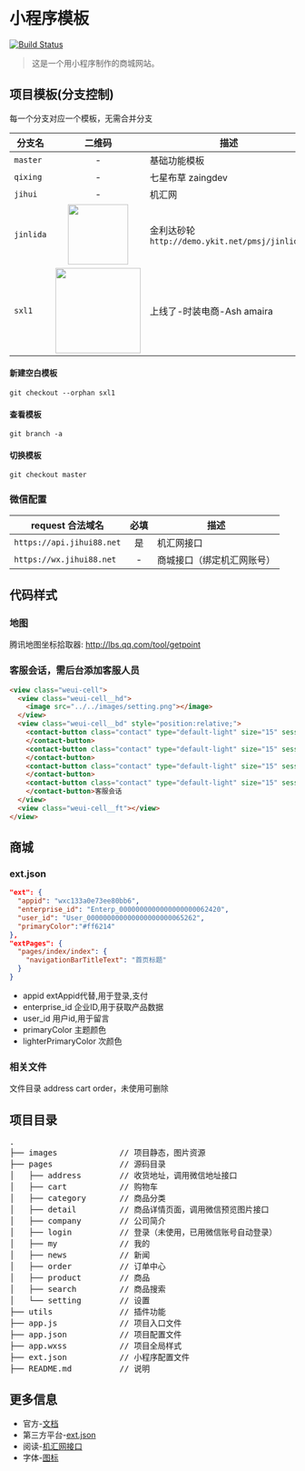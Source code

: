 # 小程序模板

[![Build Status](https://img.shields.io/badge/build-passing-brightgreen.svg)](http://www.jihui88.com)

> 这是一个用小程序制作的商城网站。


## 项目模板(分支控制)
每一个分支对应一个模板，无需合并分支


| 分支名 | 二维码 | 描述 |
| --- | :---: | --- |
| `master` | - | 基础功能模板 |
| `qixing` | - | 七星布草 zaingdev |
| `jihui` | - | 机汇网 |
| `jinlida` | <img width="106" src="https://raw.githubusercontent.com/weswu/jhw-wxapp/master/images/static/jinlida.png"/> | 金利达砂轮`http://demo.ykit.net/pmsj/jinlida/` |
| `sxl1` | <img width="150" src="https://nzr2ybsda.qnssl.com/images/121695/FpMpKL_0fx-ZV_n2dfYR-ZnJrezI.png?imageMogr2/strip/thumbnail/720x1440%3E/quality/90!/format/png"/> | 上线了-时装电商-Ash amaira |

#### 新建空白模板
```
git checkout --orphan sxl1
```

#### 查看模板
```
git branch -a
```

#### 切换模板
```
git checkout master
```

### 微信配置
| request 合法域名 | 必填 | 描述 |
| --- | :---: | --- |
| `https://api.jihui88.net` | 是 | 机汇网接口 |
| `https://wx.jihui88.net` | - | 商城接口（绑定机汇网账号） |

## 代码样式

### 地图
腾讯地图坐标拾取器: <a href="http://lbs.qq.com/tool/getpoint/" target="_blank">http://lbs.qq.com/tool/getpoint</a>

### 客服会话，需后台添加客服人员
```html
<view class="weui-cell">
  <view class="weui-cell__hd">
    <image src="../../images/setting.png"></image>
  </view>
  <view class="weui-cell__bd" style="position:relative;">
    <contact-button class="contact" type="default-light" size="15" session-from="weapp" style="opacity:0;position:absolute;top:0;left:0;">
    </contact-button>
    <contact-button class="contact" type="default-light" size="15" session-from="weapp" style="opacity:0;position:absolute;top:0;left:15px; ">
    </contact-button>
    <contact-button class="contact" type="default-light" size="15" session-from="weapp" style="opacity:0;position:absolute;top:0;left:30px; ">
    </contact-button>
    <contact-button class="contact" type="default-light" size="15" session-from="weapp" style="opacity:0;position:absolute;top:0;left:45px; ">
    </contact-button>客服会话
  </view>
  <view class="weui-cell__ft"></view>
</view>
```


## 商城
### ext.json
```json
"ext": {
  "appid": "wxc133a0e73ee80bb6",
  "enterprise_id": "Enterp_0000000000000000000062420",
  "user_id": "User_000000000000000000000065262",
  "primaryColor":"#ff6214"
},
"extPages": {
  "pages/index/index": {
    "navigationBarTitleText": "首页标题"
  }
}
```
- appid extAppid代替,用于登录,支付
- enterprise_id 企业ID,用于获取产品数据
- user_id 用户id,用于留言
- primaryColor 主题颜色
- lighterPrimaryColor 次颜色

### 相关文件
文件目录 address cart order，未使用可删除

## 项目目录
<pre>
.
├── images             // 项目静态，图片资源
├── pages              // 源码目录
│   ├── address        // 收货地址，调用微信地址接口
│   ├── cart           // 购物车
│   ├── category       // 商品分类
│   ├── detail         // 商品详情页面，调用微信预览图片接口
│   ├── company        // 公司简介
│   ├── login          // 登录（未使用，已用微信账号自动登录）
│   ├── my             // 我的
│   ├── news           // 新闻
│   ├── order          // 订单中心
│   ├── product        // 商品
│   ├── search         // 商品搜索
│   └── setting        // 设置
├── utils              // 插件功能
├── app.js             // 项目入口文件
├── app.json           // 项目配置文件
├── app.wxss           // 项目全局样式
├── ext.json           // 小程序配置文件
├── README.md          // 说明
</pre>


## 更多信息
- 官方-[文档](https://mp.weixin.qq.com/debug/wxadoc/dev/)
- 第三方平台-[ext.json](https://mp.weixin.qq.com/debug/wxadoc/dev/devtools/ext.html)
- 阅读-[机汇网接口](http://jihui88.oschina.io/jhw-api/?file=002-%E5%BE%AE%E4%BF%A1%E5%B0%8F%E7%A8%8B%E5%BA%8F%E7%9B%B8%E5%85%B3%E6%8E%A5%E5%8F%A3/001-%E7%99%BB%E5%BD%95%E6%8E%A5%E5%8F%A3)
- 字体-[图标](http://iconfont.cn)
